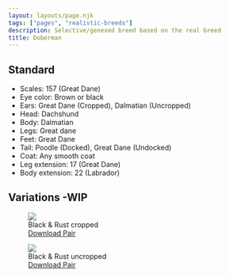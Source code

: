 ```yaml
---
layout: layouts/page.njk
tags: ["pages", "realistic-breeds"]
description: Selective/genexed breed based on the real breed
title: Doberman
---
```


## Standard

- Scales: 157 (Great Dane)
- Eye color: Brown or black
- Ears: Great Dane (Cropped), Dalmatian (Uncropped)
- Head: Dachshund
- Body: Dalmatian
- Legs: Great dane
- Feet: Great Dane
- Tail: Poodle (Docked), Great Dane (Undocked)
- Coat: Any smooth coat
- Leg extension: 17 (Great Dane)
- Body extension: 22 (Labrador)

## Variations -WIP

<div class="breed-pics">

  <div>
    <figure>
      <img src="https://cdn.glitch.com/e8c48446-7221-44a1-aabd-d809cd1d1e34%2Fpetz241.png?v=1625288211777">
      <figcaption> Black & Rust cropped<br/>
       <a href="/public/downloads/doberman-cropped.zip?v=1628641955620">Download Pair</a></figcaption>
    </figure>
  </div>
    <div>
    <figure>
      <img src="https://cdn.glitch.com/e8c48446-7221-44a1-aabd-d809cd1d1e34%2Fdobermanuncrop.png?v=1625364235409">
      <figcaption> Black & Rust uncropped<br/>
       <a href="/public/downloads/doberman-uncropped.zip?v=1628641955888">Download Pair</a></figcaption>
    </figure>
  </div>
</div>
